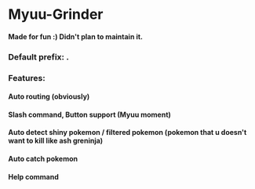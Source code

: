 # Myuu-Grinder
#### Made for fun :) Didn't plan to maintain it.
### Default prefix: .
### Features:
#### Auto routing (obviously)
#### Slash command, Button support (Myuu moment)
#### Auto detect shiny pokemon / filtered pokemon (pokemon that u doesn't want to kill like ash greninja)
#### Auto catch pokemon
#### Help command
